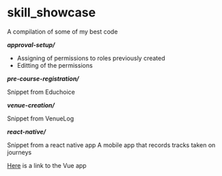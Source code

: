 # skill_showcase
A compilation of some of my best code

**_approval-setup/_**
- Assigning of permissions to roles previously created
- Editting of the permissions

**_pre-course-registration/_**

Snippet from Educhoice

**_venue-creation/_**

Snippet from VenueLog

**_react-native/_**

Snippet from a react native app
A mobile app that records tracks taken on journeys


[Here](https://github.com/sererejegede/ppa) is a link to the Vue app
